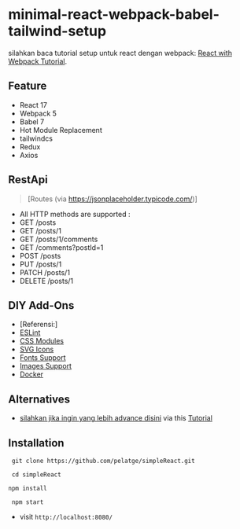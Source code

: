 # minimal-react-webpack-babel-tailwind-setup


silahkan baca tutorial setup untuk react dengan webpack: [React with Webpack Tutorial](https://www.robinwieruch.de/minimal-react-webpack-babel-setup/).


## Feature

- React 17
- Webpack 5
- Babel 7
- Hot Module Replacement
- tailwindcs 
- Redux
- Axios

## RestApi

>[Routes (via https://jsonplaceholder.typicode.com/)]
- All HTTP methods are supported :    
- GET     /posts
- GET     /posts/1
- GET     /posts/1/comments
- GET     /comments?postId=1
- POST    /posts
- PUT     /posts/1
- PATCH   /posts/1
- DELETE  /posts/1

## DIY Add-Ons
- [Referensi:]
- [ESLint](https://www.robinwieruch.de/react-eslint-webpack-babel/)
- [CSS Modules](https://www.robinwieruch.de/react-css-modules/)
- [SVG Icons](https://www.robinwieruch.de/react-svg-icon-components/)
- [Fonts Support](https://www.robinwieruch.de/webpack-font/)
- [Images Support](https://www.robinwieruch.de/webpack-images/)
- [Docker](https://www.robinwieruch.de/docker-react-development)

## Alternatives

- [silahkan jika ingin yang lebih advance disini](https://github.com/rwieruch/advanced-react-webpack-babel-setup) via this [Tutorial](https://www.robinwieruch.de/webpack-advanced-setup-tutorial)

## Installation
```
 git clone https://github.com/pelatge/simpleReact.git
```
```
 cd simpleReact
```
```
npm install
```
```
 npm start
```
- visit `http://localhost:8080/`
